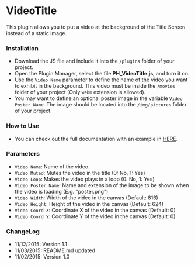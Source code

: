 # VideoTitle
This plugin allows you to put a video at the background of the Title Screen instead of a static image.

### Installation
* Download the JS file and include it into the ```/plugins``` folder of your project.
* Open the Plugin Manager, select the file **PH_VideoTitle.js**, and turn it on.
* Use the ```Video Name``` parameter to define the name of the video you want to exhibit in the background. This video must be inside the ```/movies``` folder of your project (Only ``webm`` extension is allowed).
* You may want to define an optional poster image in the variable ``Video Poster Name``. The image should be located into the ``/img/pictures`` folder of your project.

### How to Use
* You can check out the full documentation with an example in [HERE](http://primehover.gufernandes.com.br/ph-video-title).

### Parameters
* ``Video Name``: Name of the video.
* ``Video Muted``: Mutes the video in the title (0: No, 1: Yes)
* ``Video Loop``: Makes the video plays in a loop (0: No, 1: Yes)
* ``Video Poster Name``: Name and extension of the image to be shown when the video is loading (E.g. "poster.png")
* ``Video Width``: Width of the video in the canvas (Default: 816)
* ``Video Height``: Height of the video in the canvas (Default: 624)
* ``Video Coord X``: Coordinate X of the video in the canvas (Default: 0)
* ``Video Coord Y``: Coordinate Y of the video in the canvas (Default: 0)

### ChangeLog
* 11/12/2015: Version 1.1
* 11/03/2015: README.md updated
* 11/02/2015: Version 1.0
